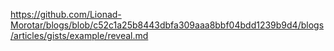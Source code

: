 https://github.com/Lionad-Morotar/blogs/blob/c52c1a25b8443dbfa309aaa8bbf04bdd1239b9d4/blogs/articles/gists/example/reveal.md